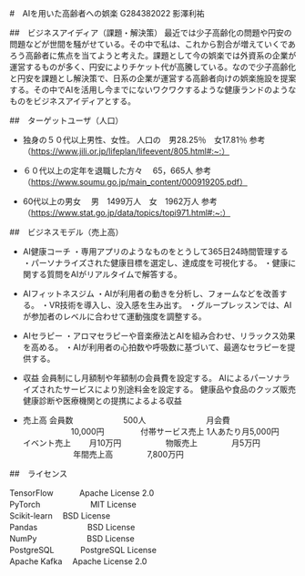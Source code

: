 #　AIを用いた高齢者への娯楽
G284382022 影澤利祐

##　ビジネスアイディア（課題・解決策）
最近では少子高齢化の問題や円安の問題などが世間を騒がせている。その中で私は、これから割合が増えていくであろう高齢者に焦点を当てようと考えた。課題として今の娯楽では外資系の企業が運営するものが多く、円安によりチケット代が高騰している。なので少子高齢化と円安を課題とし解決策で、日系の企業が運営する高齢者向けの娯楽施設を提案する。その中でAIを活用し今までにないワクワクするような健康ランドのようなものをビジネスアイディアとする。

##　ターゲットユーザ（人口）
- 独身の５０代以上男性、女性。
人口の　男28.25％　女17.81％
参考　（https://www.jili.or.jp/lifeplan/lifeevent/805.html#:~:）

- ６０代以上の定年を退職した方々
　65，665人
参考　（https://www.soumu.go.jp/main_content/000919205.pdf）

- 60代以上の男女
　男　1499万人　女　1962万人
参考　（https://www.stat.go.jp/data/topics/topi971.html#:~:）

##　ビジネスモデル（売上高）
- AI健康コーチ
・専用アプリのようなものをとうして365日24時間管理する
・パーソナライズされた健康目標を選定し、達成度を可視化する。
・健康に関する質問をAIがリアルタイムで解答する。
- AIフィットネスジム
・AIが利用者の動きを分析し、フォームなどを改善する。
・VR技術を導入し、没入感を生み出す。
・グループレッスンでは、AIが参加者のレベルに合わせて運動強度を調整する。
- AIセラピー
・アロマセラピーや音楽療法とAIを組み合わせ、リラックス効果を高める。
・AIが利用者の心拍数や呼吸数に基づいて、最適なセラピーを提供する。

- 収益
会員制にし月額制や年額制の会員費を設定する。
AIによるパーソナライズされたサービスにより別途料金を設定する。
健康品や食品のクッズ販売
健康診断や医療機関との提携によるよる収益

- 売上高
会員数	　　　　　　500人	　　　　　　　
月会費	　　　　　　10,000円	　　　　
付帯サービス売上	1人あたり月5,000円	
イベント売上	　　月10万円	　　　　　
物販売上	　　　　月5万円	　　　　　　
年間売上高	　　　　7,800万円	


##　ライセンス

TensorFlow	　　　Apache License 2.0	
PyTorch	　　　　　　MIT License	
Scikit-learn	　BSD License	
Pandas	　　　　　　BSD License	
NumPy	　　　　　　BSD License	
PostgreSQL	　　　PostgreSQL License	
Apache Kafka	　Apache License 2.0	
